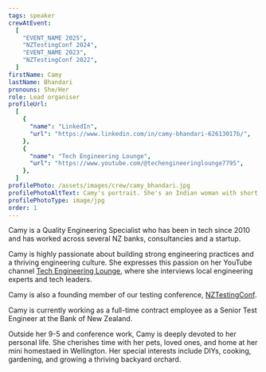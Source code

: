 ```yaml
---
tags: speaker
crewAtEvent:
  [
    "EVENT_NAME 2025",
    "NZTestingConf 2024",
    "EVENT_NAME 2023",
    "NZTestingConf 2022",
  ]
firstName: Camy
lastName: Bhandari
pronouns: She/Her
role: Lead organiser
profileUrl:
  [
    {
      "name": "LinkedIn",
      "url": "https://www.linkedin.com/in/camy-bhandari-62613017b/",
    },
    {
      "name": "Tech Engineering Lounge",
      "url": "https://www.youtube.com/@techengineeringlounge7795",
    },
  ]
profilePhoto: /assets/images/crew/camy_bhandari.jpg
profilePhotoAltText: Camy's portrait. She's an Indian woman with short light brown hair and a wide smile. She's wearing a dark coloured t-shirt.
profilePhotoType: image/jpg
order: 1
---
```


<p>
<p>

Camy is a Quality Engineering Specialist who has been in tech since 2010 and has worked across several NZ banks, consultancies and a startup.

<p>Camy is highly passionate about building strong engineering practices and a thriving engineering culture. She expresses this passion on her YouTube channel <a href='https://www.youtube.com/@techengineeringlounge7795' rel='external'>Tech Engineering Lounge</a>, where she interviews local engineering experts and tech leaders.</p>

<p>Camy is also a founding member of our testing conference, <a href='https://www.nztestingconf.nz/' rel='external'>NZTestingConf</a>.

Camy is currently working as a full-time contract employee as a Senior Test Engineer at the Bank of New Zealand.</p>

<p>Outside her 9-5 and conference work, Camy is deeply devoted to her personal life. She cherishes time with her pets, loved ones, and home at her mini homestaed in Wellington. Her special interests include DIYs, cooking, gardening, and growing a thriving backyard orchard.</p>
